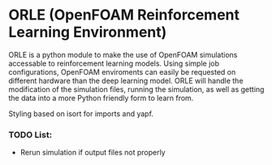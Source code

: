 # ORLE (OpenFOAM Reinforcement Learning Environment)

ORLE is a python module to make the use of OpenFOAM simulations accessable to reinforcement learning models.
Using simple job configurations, OpenFOAM enviroments can easily be requested on different hardware than the deep learning model.
ORLE will handle the modification of the simulation files, running the simulation, as well as getting the data into a more Python friendly form to learn from. 

Styling based on isort for imports and yapf.

### TODO List:
- Rerun simulation if output files not properly 

